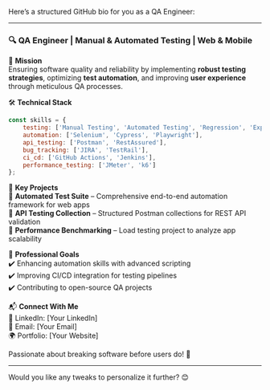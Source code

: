 Here’s a structured GitHub bio for you as a QA Engineer:  

---

### 🔍 QA Engineer | Manual & Automated Testing | Web & Mobile  

📌 **Mission**  
Ensuring software quality and reliability by implementing **robust testing strategies**, optimizing **test automation**, and improving **user experience** through meticulous QA processes.  

🛠️ **Technical Stack**  
```js
const skills = {
    testing: ['Manual Testing', 'Automated Testing', 'Regression', 'Exploratory'],
    automation: ['Selenium', 'Cypress', 'Playwright'],
    api_testing: ['Postman', 'RestAssured'],
    bug_tracking: ['JIRA', 'TestRail'],
    ci_cd: ['GitHub Actions', 'Jenkins'],
    performance_testing: ['JMeter', 'k6']
};
```  

🚀 **Key Projects**  
🔹 **Automated Test Suite** – Comprehensive end-to-end automation framework for web apps  
🔹 **API Testing Collection** – Structured Postman collections for REST API validation  
🔹 **Performance Benchmarking** – Load testing project to analyze app scalability  

📖 **Professional Goals**  
✔️ Enhancing automation skills with advanced scripting  
✔️ Improving CI/CD integration for testing pipelines  
✔️ Contributing to open-source QA projects  

📬 **Connect With Me**  
🔗 LinkedIn: [Your LinkedIn]  
📧 Email: [Your Email]  
🌍 Portfolio: [Your Website]  

Passionate about breaking software before users do! 🚀  

---

Would you like any tweaks to personalize it further? 😊
